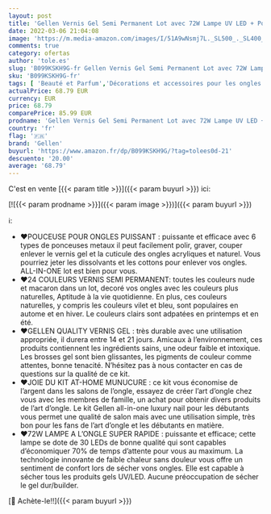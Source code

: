 ```yaml
---
layout: post
title: 'Gellen Vernis Gel Semi Permanent Lot avec 72W Lampe UV LED + Ponceuse Pour Ongles Lime à Ongle Electrique  24 Couleurs Rainbow Vernis Gel  Top Base Coat  Manucure Décorations et Outils'
date: 2022-03-06 21:04:08
image: 'https://m.media-amazon.com/images/I/51A9wNsmj7L._SL500_._SL400_.jpg'
comments: true
category: ofertas
author: 'tole.es'
slug: 'B099KSKH9G-fr Gellen Vernis Gel Semi Permanent Lot avec 72W Lampe UV LED...'
sku: 'B099KSKH9G-fr'
tags: [ 'Beauté et Parfum','Décorations et accessoires pour les ongles','Kits de manucure','Vernis à ongles et manucure','gellen', ]
actualPrice: 68.79 EUR
currency: EUR
price: 68.79
comparePrice: 85.99 EUR
prodname: 'Gellen Vernis Gel Semi Permanent Lot avec 72W Lampe UV LED + Ponceuse Pour Ongles Lime à Ongle Electrique  24 Couleurs Rainbow Vernis Gel  Top Base Coat  Manucure Décorations et Outils'
country: 'fr'
flag: '🇫🇷'
brand: 'Gellen'
buyurl: 'https://www.amazon.fr/dp/B099KSKH9G/?tag=tolees0d-21'
descuento: '20.00'
average: '68.79'
---
```


C'est en vente [{{< param title >}}]({{< param buyurl >}}) ici:

[![{{< param prodname >}}]({{< param image >}})]({{< param buyurl >}})

ℹ️:

- ♥POUCEUSE POUR ONGLES PUISSANT : puissante et efficace avec 6 types de ponceuses metaux il peut facilement polir, graver, couper enlever le vernis gel et la cuticule des ongles acryliques et naturel. Vous pourriez jeter les dissolvants et les cottons pour enlever vos ongles. ALL-IN-ONE lot est bien pour vous.
- ♥24 COULEURS VERNIS SEMI PERMANENT: toutes les couleurs nude et macaron dans un lot, decoré vos ongles avec les couleurs plus naturelles, Aptitude à la vie quotidienne. En plus, ces couleurs naturelles, y compris les couleurs vilet et bleu, sont populaires en autome et en hiver. Le couleurs clairs sont adpatées en printemps et en été.
- ♥GELLEN QUALITY VERNIS GEL : très durable avec une utilisation appropriée, il durera entre 14 et 21 jours. Amicaux à l’environnement, ces produits contiennent les ingrédients sains, une odeur faible et intoxique. Les brosses gel sont bien glissantes, les pigments de couleur comme attentes, bonne tenacité. N’hésitez pas à nous contacter en cas de questions sur la qualité de ce kit.
- ♥JOIE DU KIT AT-HOME MUNUCURE : ce kit vous économise de l’argent dans les salons de l’ongle, essayez de créer l’art d’ongle chez vous avec les membres de famille, un achat pour obtenir divers produits de l’art d’ongle. Le kit Gellen all-in-one luxury nail pour les débutants vous permet une qualité de salon mais avec une utilisation simple, très bon pour les fans de l’art d’ongle et les débutants en matière.
- ♥72W LAMPE A L’ONGLE SUPER RAPIDE : puissante et efficace; cette lampe se dote de 30 LEDs de bonne qualité qui sont capables d’économiquer 70% de temps d’attente pour vous au maximum. La technologie innovante de faible chaleur sans douleur vous offre un sentiment de confort lors de sécher vons ongles. Elle est capable à sécher tous les produits gels UV/LED. Aucune préoccupation de sécher le gel dur/builder.

[🛒 Achète-le!!]({{< param buyurl >}})
